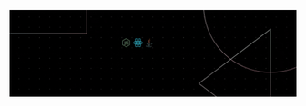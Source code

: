 ![banner](https://raw.githubusercontent.com/kausko/kausko/main/Banner.gif?token=AMW772V23YDCBUBM4HJQGGS7UDP2W)
